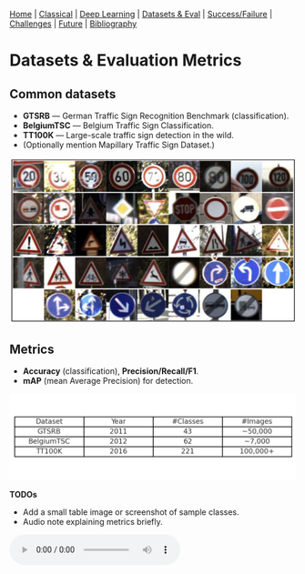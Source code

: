 [Home](index.md) | [Classical](classical.md) | [Deep Learning](deep-learning.md) | [Datasets & Eval](datasets.md) | [Success/Failure](successes-failures.md) | [Challenges](challenges.md) | [Future](future.md) | [Bibliography](bibliography.md)


# Datasets & Evaluation Metrics

## Common datasets
- **GTSRB** — German Traffic Sign Recognition Benchmark (classification).
- **BelgiumTSC** — Belgium Traffic Sign Classification.
- **TT100K** — Large-scale traffic sign detection in the wild.
- (Optionally mention Mapillary Traffic Sign Dataset.)

![GTSRB Samples](assets/images/gtsrb-samples.jpg)

## Metrics
- **Accuracy** (classification), **Precision/Recall/F1**.
- **mAP** (mean Average Precision) for detection.

![Dataset Table](assets/images/datasets-table.png)  


**TODOs**
- Add a small table image or screenshot of sample classes.
- Audio note explaining metrics briefly.

<audio controls src="assets/audio/datasets.mp3">Your browser does not support audio.</audio>
